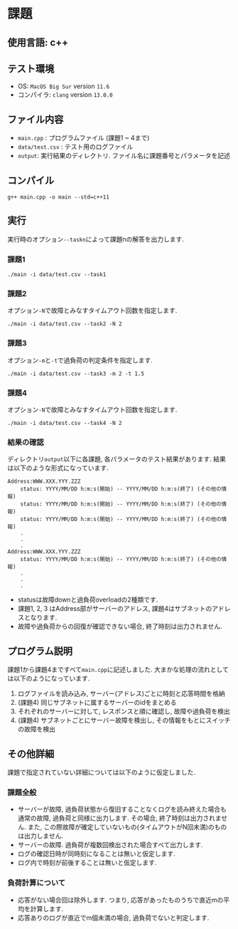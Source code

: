 # 課題

## 使用言語: c++
## テスト環境

- OS: `MacOS Big Sur` version `11.6`
- コンパイラ: `clang` version `13.0.0` 

## ファイル内容

- `main.cpp` : プログラムファイル (課題1 ~ 4まで)
- `data/test.csv` : テスト用のログファイル
- `output`: 実行結果のディレクトリ. ファイル名に課題番号とパラメータを記述

## コンパイル
```
g++ main.cpp -o main --std=c++11
```

## 実行

実行時のオプション`--taskn`によって課題nの解答を出力します.

### 課題1
```
./main -i data/test.csv --task1
```

### 課題2
オプション`-N`で故障とみなすタイムアウト回数を指定します.
```
./main -i data/test.csv --task2 -N 2
```

### 課題3
オプション`-m`と`-t`で過負荷の判定条件を指定します.
```
./main -i data/test.csv --task3 -m 2 -t 1.5
```

### 課題4
オプション`-N`で故障とみなすタイムアウト回数を指定します.
```
./main -i data/test.csv --task4 -N 2
```

### 結果の確認

ディレクトリ`output`以下に各課題, 各パラメータのテスト結果があります. 結果は以下のような形式になっています.

```
Address:WWW.XXX.YYY.ZZZ
    status: YYYY/MM/DD h:m:s(開始) -- YYYY/MM/DD h:m:s(終了) (その他の情報)
    status: YYYY/MM/DD h:m:s(開始) -- YYYY/MM/DD h:m:s(終了) (その他の情報)
    status: YYYY/MM/DD h:m:s(開始) -- YYYY/MM/DD h:m:s(終了) (その他の情報)
    .
    .
    .
Address:WWW.XXX.YYY.ZZZ
    status: YYYY/MM/DD h:m:s(開始) -- YYYY/MM/DD h:m:s(終了) (その他の情報)
    .
    .
    .
```
- statusは故障downと過負荷overloadの2種類です. 
- 課題1, 2, 3 はAddress部がサーバーのアドレス, 課題4はサブネットのアドレスとなります.
- 故障や過負荷からの回復が確認できない場合, 終了時刻は出力されません.


## プログラム説明

課題1から課題4まですべて`main.cpp`に記述しました. 大まかな処理の流れとしては以下のようになっています.

1. ログファイルを読み込み, サーバー(アドレス)ごとに時刻と応答時間を格納
2. (課題4) 同じサブネットに属するサーバーのidをまとめる
3. それぞれのサーバーに対して, レスポンスと順に確認し, 故障や過負荷を検出
4. (課題4) サブネットごとにサーバー故障を検出し, その情報をもとにスイッチの故障を検出


## その他詳細
課題で指定されていない詳細については以下のように仮定しました.

### 課題全般
- サーバーが故障, 過負荷状態から復旧することなくログを読み終えた場合も通常の故障, 過負荷と同様に出力します. その場合, 終了時刻は出力されません. また, この際故障が確定していないもの(タイムアウトがN回未満)のものは出力しません.
- サーバーの故障. 過負荷が複数回検出された場合すべて出力します.
- ログの確認日時が同時刻になることは無いと仮定します. 
- ログ内で時刻が前後することは無いと仮定します.

### 負荷計算について
- 応答がない場合回は除外します. つまり, 応答があったものうちで直近mの平均を計算します.
- 応答ありのログが直近でm個未満の場合, 過負荷でないと判定します.
